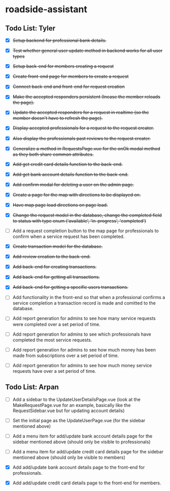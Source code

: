 # roadside-assistant

## Todo List: Tyler

- [x] ~~Setup backend for professional bank details.~~
- [x] ~~Test whether general user update method in backend works for all user types~~
- [x] ~~Setup back-end for members creating a request~~
- [x] ~~Create front-end page for members to create a request~~
- [x] ~~Connect back-end and front-end for request creation~~
- [x] ~~Make the accepted responders persistent (Incase the member reloads the page).~~
- [x] ~~Update the accepted responders for a request in realtime (so the member doesn't have to refresh the page).~~
- [x] ~~Display accepted professionals for a request to the request creater.~~
- [x] ~~Also display the professionals past reviews to the request creater.~~
- [x] ~~Generalize a method in RequestsPage.vue for the onOk modal method as they both share common attributes.~~
- [x] ~~Add get credit card details function to the back-end.~~
- [x] ~~Add get bank account details function to the back-end.~~
- [x] ~~Add confirm modal for deleting a user on the admin page.~~
- [x] ~~Create a page for the map with directions to be displayed on.~~
- [x] ~~Have map page load directions on page load.~~
- [x] ~~Change the request model in the database, change the completed field to status with type enum ('available', 'in-progress', 'completed')~~
- [ ] Add a request completion button to the map page for professionals to confirm when a service request has been completed.

- [x] ~~Create transaction model for the database.~~

- [x] ~~Add review creation to the back-end.~~

- [x] ~~Add back-end for creating transactions.~~

- [x] ~~Add back-end for getting all transactions.~~

- [x] ~~Add back-end for getting a specific users transactions.~~

- [ ] Add functionality in the front-end so that when a professional confirms a service completion a transaction record is made and comitted to the database.

- [ ] Add report generation for admins to see how many service requests were completed over a set period of time.

- [ ] Add report generation for admins to see which professionals have completed the most service requests.

- [ ] Add report generation for admins to see how much money has been made from subscriptions over a set period of time.

- [ ] Add report generation for admins to see how much money service requests have over a set period of time.

## Todo List: Arpan

- [ ] Add a sidebar to the UpdateUserDetailsPage.vue (look at the MakeRequestPage.vue for an example, basically like the RequestSidebar.vue but for updating account details)

- [ ] Set the initial page as the UpdateUserPage.vue (for the sidebar mentioned above)

- [ ] Add a menu item for add/update bank account details page for the sidebar mentioned above (should only be visible to professionals)

- [ ] Add a menu item for add/update credit card details page for the sidebar mentioned above (should only be visible to members)

- [x] Add add/update bank account details page to the front-end for professionals.

- [x] Add add/update credit card details page to the front-end for members.
